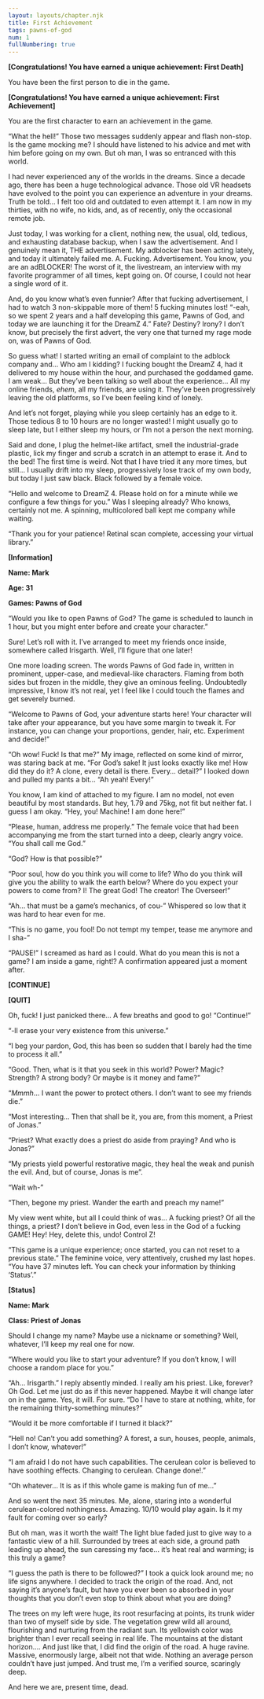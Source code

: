 ```yaml
---
layout: layouts/chapter.njk
title: First Achievement
tags: pawns-of-god
num: 1
fullNumbering: true
---
```


**\[Congratulations! You have earned a unique achievement: First
Death\]**

You have been the first person to die in the game.

**\[Congratulations! You have earned a unique achievement: First
Achievement\]**

You are the first character to earn an achievement in the game.

“What the hell!” Those two messages suddenly appear and flash non-stop.
Is the game mocking me? I should have listened to his advice and met
with him before going on my own. But oh man, I was so entranced with
this world.

I had never experienced any of the worlds in the dreams. Since a decade
ago, there has been a huge technological advance. Those old VR headsets
have evolved to the point you can experience an adventure in your
dreams. Truth be told… I felt too old and outdated to even attempt it. I
am now in my thirties, with no wife, no kids, and, as of recently, only
the occasional remote job.

Just today, I was working for a client, nothing new, the usual, old,
tedious, and exhausting database backup, when I saw the advertisement.
And I genuinely mean it, THE advertisement. My adblocker has been acting
lately, and today it ultimately failed me. A. Fucking. Advertisement.
You know, you are an adBLOCKER! The worst of it, the livestream, an
interview with my favorite programmer of all times, kept going on. Of
course, I could not hear a single word of it.

And, do you know what’s even funnier? After that fucking advertisement,
I had to watch 3 non-skippable more of them! 5 fucking minutes lost!
“-eah, so we spent 2 years and a half developing this game, Pawns of
God, and today we are launching it for the DreamZ 4.” Fate? Destiny?
Irony? I don’t know, but precisely the first advert, the very one that
turned my rage mode on, was of Pawns of God.

So guess what! I started writing an email of complaint to the adblock
company and… Who am I kidding? I fucking bought the DreamZ 4, had it
delivered to my house within the hour, and purchased the goddamed game.
I am weak… But they’ve been talking so well about the experience… All my
online friends, *ehem*, all my friends, are using it. They’ve been
progressively leaving the old platforms, so I’ve been feeling kind of
lonely.

And let’s not forget, playing while you sleep certainly has an edge to
it. Those tedious 8 to 10 hours are no longer wasted! I might usually go
to sleep late, but I either sleep my hours, or I’m not a person the next
morning.

Said and done, I plug the helmet-like artifact, smell the
industrial-grade plastic, lick my finger and scrub a scratch in an
attempt to erase it. And to the bed! The first time is weird. Not that I
have tried it any more times, but still… I usually drift into my sleep,
progressively lose track of my own body, but today I just saw black.
Black followed by a female voice.

“Hello and welcome to DreamZ 4. Please hold on for a minute while we
configure a few things for you.” Was I sleeping already? Who knows,
certainly not me. A spinning, multicolored ball kept me company while
waiting.

“Thank you for your patience! Retinal scan complete, accessing your
virtual library.”

**\[Information\]**

**Name: Mark**

**Age: 31**

**Games: Pawns of God**

“Would you like to open Pawns of God? The game is scheduled to launch in
1 hour, but you might enter before and create your character.”

Sure! Let’s roll with it. I’ve arranged to meet my friends once inside,
somewhere called Irisgarth. Well, I’ll figure that one later!

One more loading screen. The words Pawns of God fade in, written in
prominent, upper-case, and medieval-like characters. Flaming from both
sides but frozen in the middle, they give an ominous feeling.
Undoubtedly impressive, I know it’s not real, yet I feel like I could
touch the flames and get severely burned.

“Welcome to Pawns of God, your adventure starts here! Your character
will take after your appearance, but you have some margin to tweak it.
For instance, you can change your proportions, gender, hair, etc.
Experiment and decide!”

“Oh wow! Fuck! Is that me?” My image, reflected on some kind of mirror,
was staring back at me. “For God’s sake! It just looks exactly like me!
How did they do it? A clone, every detail is there. Every… detail?” I
looked down and pulled my pants a bit… “Ah yeah! Every!”

You know, I am kind of attached to my figure. I am no model, not even
beautiful by most standards. But hey, 1.79 and 75kg, not fit but neither
fat. I guess I am okay. “Hey, you! Machine! I am done here!”

“Please, human, address me properly.” The female voice that had been
accompanying me from the start turned into a deep, clearly angry voice.
“You shall call me God.”

“God? How is that possible?”

“Poor soul, how do you think you will come to life? Who do you think
will give you the ability to walk the earth below? Where do you expect
your powers to come from? I! The great God! The creator! The Overseer!”

“Ah… that must be a game’s mechanics, of cou-” Whispered so low that it
was hard to hear even for me.

“This is no game, you fool! Do not tempt my temper, tease me anymore and
I sha-”

“PAUSE!” I screamed as hard as I could. What do you mean this is not a
game? I am inside a game, right!? A confirmation appeared just a moment
after.

**\[CONTINUE\]**

**\[QUIT\]**

Oh, fuck! I just panicked there… A few breaths and good to go!
“Continue!”

“-ll erase your very existence from this universe.”

“I beg your pardon, God, this has been so sudden that I barely had the
time to process it all.”

“Good. Then, what is it that you seek in this world? Power? Magic?
Strength? A strong body? Or maybe is it money and fame?”

“*Mmmh*… I want the power to protect others. I don’t want to see my
friends die.”

“Most interesting… Then that shall be it, you are, from this moment, a
Priest of Jonas.”

“Priest? What exactly does a priest do aside from praying? And who is
Jonas?”

“My priests yield powerful restorative magic, they heal the weak and
punish the evil. And, but of course, Jonas is me”.

“Wait wh-”

“Then, begone my priest. Wander the earth and preach my name!”

My view went white, but all I could think of was… A fucking priest? Of
all the things, a priest? I don’t believe in God, even less in the God
of a fucking GAME! Hey! Hey, delete this, undo! Control Z!

“This game is a unique experience; once started, you can not reset to a
previous state.” The feminine voice, very attentively, crushed my last
hopes. “You have 37 minutes left. You can check your information by
thinking ‘Status’.”

**\[Status\]**

**Name: Mark**

**Class: Priest of Jonas**

Should I change my name? Maybe use a nickname or something? Well,
whatever, I’ll keep my real one for now.

“Where would you like to start your adventure? If you don’t know, I will
choose a random place for you.”

“Ah… Irisgarth.” I reply absently minded. I really am his priest. Like,
forever? Oh God. Let me just do as if this never happened. Maybe it will
change later on in the game. Yes, it will. For sure. “Do I have to stare
at nothing, white, for the remaining thirty-something minutes?”

“Would it be more comfortable if I turned it black?”

“Hell no! Can’t you add something? A forest, a sun, houses, people,
animals, I don’t know, whatever!”

“I am afraid I do not have such capabilities. The cerulean color is
believed to have soothing effects. Changing to cerulean. Change done!.”

“Oh whatever… It is as if this whole game is making fun of me…”

And so went the next 35 minutes. Me, alone, staring into a wonderful
cerulean-colored nothingness. Amazing. 10/10 would play again. Is it my
fault for coming over so early?

But oh man, was it worth the wait! The light blue faded just to give way
to a fantastic view of a hill. Surrounded by trees at each side, a
ground path leading up ahead, the sun caressing my face… it’s heat real
and warming; is this truly a game?

“I guess the path is there to be followed?” I took a quick look around
me; no life signs anywhere. I decided to track the origin of the road.
And, not saying it’s anyone’s fault, but have you ever been so absorbed
in your thoughts that you don’t even stop to think about what you are
doing?

The trees on my left were huge, its root resurfacing at points, its
trunk wider than two of myself side by side. The vegetation grew wild
all around, flourishing and nurturing from the radiant sun. Its
yellowish color was brighter than I ever recall seeing in real life. The
mountains at the distant horizon…. And just like that, I did find the
origin of the road. A huge ravine. Massive, enormously large, albeit not
that wide. Nothing an average person couldn’t have just jumped. And
trust me, I’m a verified source, scaringly deep.

And here we are, present time, dead.

